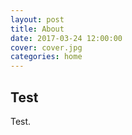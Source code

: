 ```yaml
---
layout: post
title: About
date: 2017-03-24 12:00:00
cover: cover.jpg
categories: home
---
```


## Test

Test.
